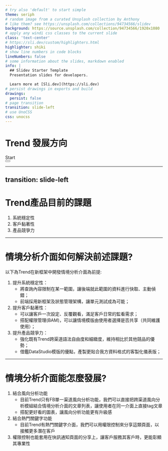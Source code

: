 ```yaml
---
# try also 'default' to start simple
theme: seriph
# random image from a curated Unsplash collection by Anthony
# like them? see https://unsplash.com/collections/94734566/slidev
background: https://source.unsplash.com/collection/94734566/1920x1080
# apply any windi css classes to the current slide
class: 'text-center'
# https://sli.dev/custom/highlighters.html
highlighter: shiki
# show line numbers in code blocks
lineNumbers: false
# some information about the slides, markdown enabled
info: |
  ## Slidev Starter Template
  Presentation slides for developers.

  Learn more at [Sli.dev](https://sli.dev)
# persist drawings in exports and build
drawings:
  persist: false
# page transition
transition: slide-left
# use UnoCSS
css: unocss
---
```


# Trend 發展方向


<div class="pt-12">
  <span @click="$slidev.nav.next" class="px-2 py-1 rounded cursor-pointer" hover="bg-white bg-opacity-10">
    Start<carbon:arrow-right class="inline"/>
  </span>
</div>

<div class="abs-br m-6 flex gap-2">
  <button @click="$slidev.nav.openInEditor()" title="Open in Editor" class="text-xl slidev-icon-btn opacity-50 !border-none !hover:text-white">
    <carbon:edit />
  </button>
  <a href="https://github.com/shangjuc" target="_blank" alt="GitHub"
    class="text-xl slidev-icon-btn opacity-50 !border-none !hover:text-white">
    <carbon-logo-github />
  </a>
</div>

<!--
The last comment block of each slide will be treated as slide notes. It will be visible and editable in Presenter Mode along with the slide. [Read more in the docs](https://sli.dev/guide/syntax.html#notes)
-->

---
transition: slide-left
---


# Trend產品目前的課題
1. 系統穩定性
2. 客戶黏著性
3. 產品競爭力



---

# 情境分析介面如何解決前述課題?
以下為Trend在新框架中開發情境分析介面為前提:
1. 提升系統穩定性：
    - 將查詢內容限制在某一範圍，讓後端就此範圍的資料進行快取、主動偵錯；
    - 前端採用新框架及狀態管理架構，讓單元測試成為可能；
2. 提升客戶黏著性：
	  - 可以讓客戶一次設定、反覆觀看，滿足客戶日常的監看需求；
	  - 搭配權限管理(BAM)，可以讓情境模版由使用者選擇是否共享（共同維護使用）；
3. 提升產品競爭力：
	  - 強化既有Trend跨渠道語法自由度和細緻度，維持相比於其他競品的優勢；
	  - 借鑑DataStudio模版的優點，產製更貼合我方資料格式的客製化儀表版；

---

# 情境分析介面能怎麼發展?
1. 結合風向分析功能
    - 目前Trend只有FB單一渠道風向分析功能，我們可以直接把跨渠道風向分析模組結合情境分析介面的文章列表，讓使用者在同一介面上直接tag文章
    - 搭配更好看的圖表，讓風向分析功能更有升級感
2. 結合熱門關鍵字功能
    - 目前Trend有熱門關鍵字介面，我們可以用權限控制來分享這類頁面，以接觸更多潛在客戶
3. 權限控制也能套用在快訊通知頁面的分享上，讓客戶服務其客戶時，更能彰顯其專業性

